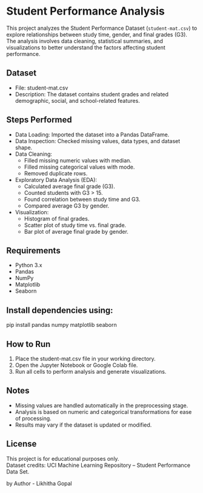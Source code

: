 # Student Performance Analysis

This project analyzes the Student Performance Dataset (`student-mat.csv`) to explore relationships between study time, gender, and final grades (G3).  
The analysis involves data cleaning, statistical summaries, and visualizations to better understand the factors affecting student performance.

## Dataset
- File: student-mat.csv
- Description: The dataset contains student grades and related demographic, social, and school-related features.

## Steps Performed
- Data Loading: Imported the dataset into a Pandas DataFrame.
- Data Inspection: Checked missing values, data types, and dataset shape.
- Data Cleaning:
  - Filled missing numeric values with median.
  - Filled missing categorical values with mode.
  - Removed duplicate rows.
- Exploratory Data Analysis (EDA):
  - Calculated average final grade (G3).
  - Counted students with G3 > 15.
  - Found correlation between study time and G3.
  - Compared average G3 by gender.
- Visualization:
  - Histogram of final grades.
  - Scatter plot of study time vs. final grade.
  - Bar plot of average final grade by gender.

## Requirements
- Python 3.x
- Pandas
- NumPy
- Matplotlib
- Seaborn

## Install dependencies using:
pip install pandas numpy matplotlib seaborn

## How to Run
1. Place the student-mat.csv file in your working directory.
2. Open the Jupyter Notebook or Google Colab file.
3. Run all cells to perform analysis and generate visualizations.

## Notes
- Missing values are handled automatically in the preprocessing stage.
- Analysis is based on numeric and categorical transformations for ease of processing.
- Results may vary if the dataset is updated or modified.

## License
This project is for educational purposes only.  
Dataset credits: UCI Machine Learning Repository – Student Performance Data Set.

by Author - Likhitha Gopal
